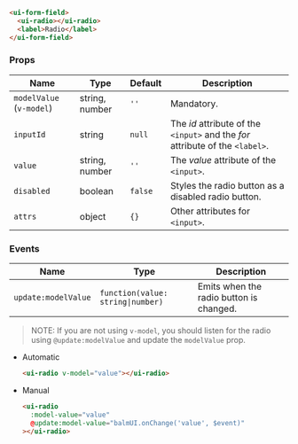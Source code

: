```html
<ui-form-field>
  <ui-radio></ui-radio>
  <label>Radio</label>
</ui-form-field>
```

### Props

| Name                     | Type           | Default | Description                                                                   |
| ------------------------ | -------------- | ------- | ----------------------------------------------------------------------------- |
| `modelValue` (`v-model`) | string, number | `''`    | Mandatory.                                                                    |
| `inputId`                | string         | `null`  | The _id_ attribute of the `<input>` and the _for_ attribute of the `<label>`. |
| `value`                  | string, number | `''`    | The _value_ attribute of the `<input>`.                                       |
| `disabled`               | boolean        | `false` | Styles the radio button as a disabled radio button.                           |
| `attrs`                  | object         | `{}`    | Other attributes for `<input>`.                                               |

### Events

| Name                | Type                              | Description                             |
| ------------------- | --------------------------------- | --------------------------------------- |
| `update:modelValue` | `function(value: string\|number)` | Emits when the radio button is changed. |

> NOTE: If you are not using `v-model`, you should listen for the radio using `@update:modelValue` and update the `modelValue` prop.

- Automatic

  ```html
  <ui-radio v-model="value"></ui-radio>
  ```

- Manual

  ```html
  <ui-radio
    :model-value="value"
    @update:model-value="balmUI.onChange('value', $event)"
  ></ui-radio>
  ```
